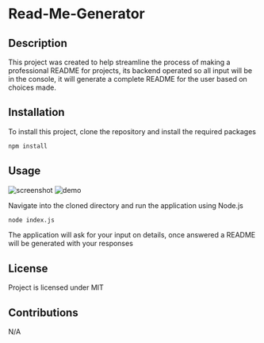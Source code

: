 # Read-Me-Generator

## Description
This project was created to help streamline the process of making a professional README for projects, its backend operated so all input will be in the console, it will generate a complete README for the user based on choices made.

## Installation
To install this project, clone the repository and install the required packages
```bash
npm install
```
## Usage
![screenshot](./Images/Screenshot_28.png)
![demo](./Images/Untitled%20design.gif)
 
Navigate into the cloned directory and run the application using Node.js
```bash
node index.js
```
The application will ask for your input on details, once answered a README will be generated with your responses

## License 
Project is licensed under MIT

## Contributions
N/A

